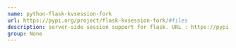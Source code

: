 ```yaml
---
name: python-flask-kvsession-fork
url: https://pypi.org/project/flask-kvsession-fork/#files
description: server-side session support for flask. URL : https://pypi.org/project/flask-kvsession-fork/#files Groups : None
group: None
---
```

